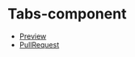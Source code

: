 # Tabs-component

* [Preview](https://olegbabiuk.github.io/Tabs-component/)
* [PullRequest](https://github.com/OlegBabiuk/Tabs-component/pull/1/files)
